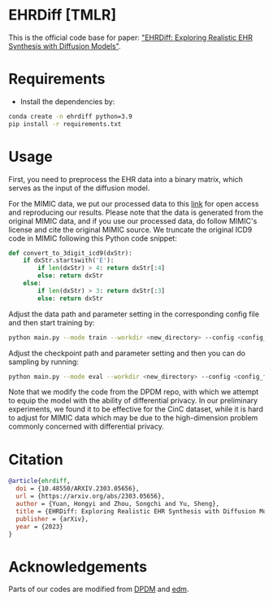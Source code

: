 # EHRDiff [TMLR]

This is the official code base for paper: ["EHRDiff: Exploring Realistic EHR Synthesis with Diffusion Models"](https://arxiv.org/abs/2303.05656).


# Requirements
- Install the dependencies by:

```bash
conda create -n ehrdiff python=3.9
pip install -r requirements.txt
```

# Usage

First, you need to preprocess the EHR data into a binary matrix, which serves as the input of the diffusion model. 

For the MIMIC data, we put our processed data to this [link](https://drive.google.com/file/d/1A0E2-JU7KKb7jkMJNtZqikGyHO37-45R/view?usp=share_link) for open access and reproducing our results. Please note that the data is generated from the original MIMIC data, and if you use our processed data, do follow MIMIC's license and cite the original MIMIC source. We truncate the original ICD9 code in MIMIC following this Python code snippet:
```python
def convert_to_3digit_icd9(dxStr):
    if dxStr.startswith('E'):
        if len(dxStr) > 4: return dxStr[:4]
        else: return dxStr
    else:
        if len(dxStr) > 3: return dxStr[:3]
        else: return dxStr
```


Adjust the data path and parameter setting in the corresponding config file and then start training by:
```bash
python main.py --mode train --workdir <new_directory> --config <config_file>
```
Adjust the checkpoint path and parameter setting and then you can do sampling by running:
```bash
python main.py --mode eval --workdir <new_directory> --config <config_file>
```

Note that we modify the code from the DPDM repo, with which we attempt to equip the model with the ability of differential privacy. In our preliminary experiments, we found it to be effective for the CinC dataset, while it is hard to adjust for MIMIC data which may be due to the high-dimension problem commonly concerned with differential privacy.

# Citation

```bibtex
@article{ehrdiff,
  doi = {10.48550/ARXIV.2303.05656},
  url = {https://arxiv.org/abs/2303.05656},
  author = {Yuan, Hongyi and Zhou, Songchi and Yu, Sheng},
  title = {EHRDiff: Exploring Realistic EHR Synthesis with Diffusion Models},
  publisher = {arXiv},
  year = {2023}
}
```

# Acknowledgements
Parts of our codes are modified from [DPDM](https://github.com/nv-tlabs/DPDM) and [edm](https://github.com/NVlabs/edm).

